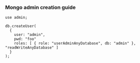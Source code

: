 ### Mongo admin creation guide
```
use admin;

db.createUser(
  {
    user: "admin",
    pwd: "foo"
    roles: [ { role: "userAdminAnyDatabase", db: "admin" }, "readWriteAnyDatabase" ]
  }
);
```
